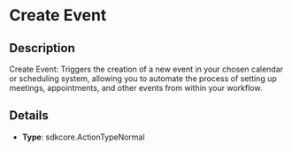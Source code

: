 
# Create Event

## Description

Create Event: Triggers the creation of a new event in your chosen calendar or scheduling system, allowing you to automate the process of setting up meetings, appointments, and other events from within your workflow.

## Details

- **Type**: sdkcore.ActionTypeNormal
